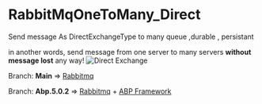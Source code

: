 # RabbitMqOneToMany_Direct
Send message As DirectExchangeType to many queue ,durable , persistant

in another words, send message from one server to many servers **without message lost** any way!
![Direct Exchange](https://www.rabbitmq.com/img/tutorials/direct-exchange.png)


Branch: **Main** => [Rabbitmq](https://www.rabbitmq.com/)

Branch: **Abp.5.0.2** => [Rabbitmq](https://www.rabbitmq.com/) + [ABP Framework](https://abp.io/)
